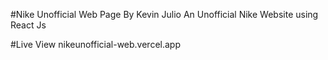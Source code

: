 #Nike Unofficial Web Page By Kevin Julio
An Unofficial Nike Website using React Js 

#Live View 
nikeunofficial-web.vercel.app
